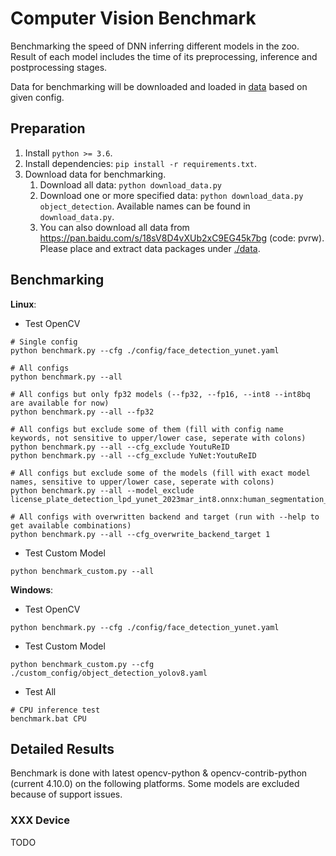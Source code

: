 # Computer Vision Benchmark

Benchmarking the speed of DNN inferring different models in the zoo. Result of each model includes the time of its preprocessing, inference and postprocessing stages.

Data for benchmarking will be downloaded and loaded in [data](./data) based on given config.

## Preparation

1. Install `python >= 3.6`.
2. Install dependencies: `pip install -r requirements.txt`.
3. Download data for benchmarking.
    1. Download all data: `python download_data.py`
    2. Download one or more specified data: `python download_data.py object_detection`. Available names can be found in `download_data.py`.
    3. You can also download all data from https://pan.baidu.com/s/18sV8D4vXUb2xC9EG45k7bg (code: pvrw). Please place and extract data packages under [./data](./data).

## Benchmarking

**Linux**:
- Test OpenCV
```shell
# Single config
python benchmark.py --cfg ./config/face_detection_yunet.yaml

# All configs
python benchmark.py --all

# All configs but only fp32 models (--fp32, --fp16, --int8 --int8bq are available for now)
python benchmark.py --all --fp32

# All configs but exclude some of them (fill with config name keywords, not sensitive to upper/lower case, seperate with colons)
python benchmark.py --all --cfg_exclude YoutuReID
python benchmark.py --all --cfg_exclude YuNet:YoutuReID

# All configs but exclude some of the models (fill with exact model names, sensitive to upper/lower case, seperate with colons)
python benchmark.py --all --model_exclude license_plate_detection_lpd_yunet_2023mar_int8.onnx:human_segmentation_pphumanseg_2023mar_int8.onnx

# All configs with overwritten backend and target (run with --help to get available combinations)
python benchmark.py --all --cfg_overwrite_backend_target 1
```

- Test Custom Model
```shell
python benchmark_custom.py --all
```



**Windows**:
- Test OpenCV
```shell
python benchmark.py --cfg ./config/face_detection_yunet.yaml
```
- Test Custom Model
```shell
python benchmark_custom.py --cfg ./custom_config/object_detection_yolov8.yaml
```
- Test All
```shell
# CPU inference test
benchmark.bat CPU
```

## Detailed Results

Benchmark is done with latest opencv-python & opencv-contrib-python (current 4.10.0) on the following platforms. Some models are excluded because of support issues.

### XXX Device
TODO  
